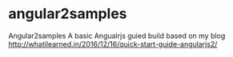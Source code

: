 # angular2samples
Angular2samples
A basic Angualrjs guied build  based on my blog  http://whatilearned.in/2016/12/16/quick-start-guide-angularjs2/  
